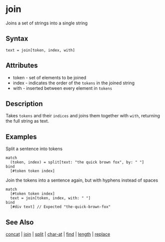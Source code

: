 # join

Joins a set of strings into a single string 

## Syntax

```
text = join[token, index, with]
```

## Attributes

- token - set of elements to be joined
- index - indicates the order of the `tokens` in the joined string
- with - inserted between every element in `tokens`

## Description

Takes `tokens` and their `indices` and joins them together with `with`, returning the full string as text.

## Examples

Split a sentence into tokens

```
match
  (token, index) = split[text: "the quick brown fox", by: " "]
bind
  [#token token index]
```

Join the tokens into a sentence again, but with hyphens instead of spaces

```
match
  [#token token index]
  text = join[token, index, with: " "]
bind
  [#div text] // Expected "the-quick-brown-fox"
```

## See Also

[concat](concat.md) | [join](join.md) | [split](split.md) | [char-at](char-at.md) | [find](find.md) | [length](length.md) | [replace](replace.md)